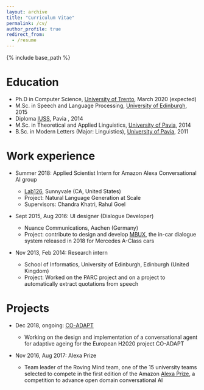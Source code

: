 ```yaml
---
layout: archive
title: "Curriculum Vitae"
permalink: /cv/
author_profile: true
redirect_from:
  - /resume
---
```


{% include base_path %}


Education
======
* Ph.D in Computer Science, [University of Trento](https://www.disi.unitn.it/, "DISI UNITN"), March 2020 (expected)
* M.Sc. in Speech and Language Processing, [University of Edinburgh](https://www.ed.ac.uk/ "University of Edinburgh"), 2015
* Diploma [IUSS](http://www.iusspavia.it/university-school-for-advanced-studies "IUSS"), Pavia , 2014
* M.Sc. in Theoretical and Applied Linguistics, [University of Pavia](http://wcm-3.unipv.it/site/en/home.html), 2014
* B.Sc. in Modern Letters (Major: Linguistics), [University of Pavia](http://wcm-3.unipv.it/site/en/home.html), 2011

Work experience
======
* Summer 2018: Applied Scientist Intern for Amazon Alexa Conversational AI group
  * [Lab126](https://www.amazon.jobs/en-gb/teams/lab126 "Lab126"), Sunnyvale (CA, United States)
  * Project: Natural Language Generation at Scale
  * Supervisors: Chandra Khatri, Rahul Goel

* Sept 2015, Aug 2016: UI designer (Dialogue Developer)
  * Nuance Communications, Aachen (Germany)
  * Project: contribute to design and develop [MBUX](https://www.mercedes-benz.com/en/mercedes-benz/innovation/mbux-mercedes-benz-user-experience-revolution-in-the-cockpit/ "MBUX"), the in-car dialogue system released in 2018 for Mercedes A-Class cars
  
* Nov 2013, Feb 2014: Research intern 
  * School of Informatics, University of Edinburgh, Edinburgh (United Kingdom)
  * Project: Worked on the PARC project and on a project to automatically extract quotations from speech
  
Projects
======
* Dec 2018, ongoing: [CO-ADAPT](https://cordis.europa.eu/project/rcn/220368/factsheet/en "COADAPT")
  * Working on the design and implementation of a conversational agent for adaptive ageing for the European H2020 project CO-ADAPT

* Nov 2016, Aug 2017: Alexa Prize
  * Team leader of the Roving Mind team, one of the 15 university teams selected to compete in the first edition of the Amazon [Alexa Prize](https://developer.amazon.com/alexaprize "Alexa Prize"), a competition to advance open domain conversational AI 
  

